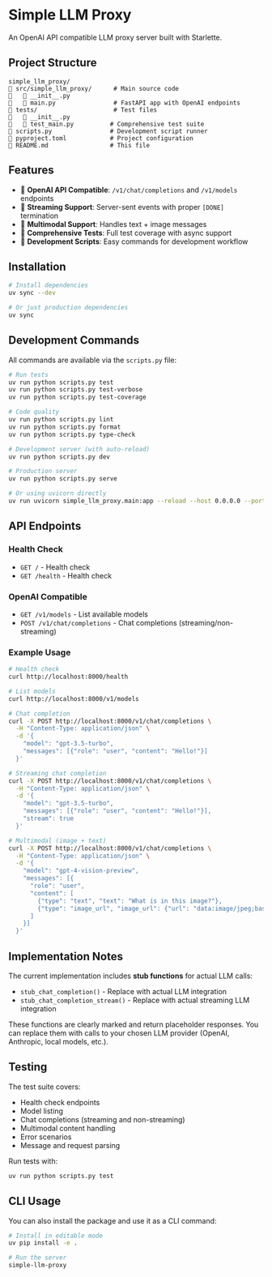 # Simple LLM Proxy

An OpenAI API compatible LLM proxy server built with Starlette.

## Project Structure

```
simple_llm_proxy/
   src/simple_llm_proxy/      # Main source code
      __init__.py
      main.py                # FastAPI app with OpenAI endpoints
   tests/                     # Test files
      __init__.py
      test_main.py          # Comprehensive test suite
   scripts.py                # Development script runner
   pyproject.toml            # Project configuration
   README.md                 # This file
```

## Features

-  **OpenAI API Compatible**: `/v1/chat/completions` and `/v1/models` endpoints
-  **Streaming Support**: Server-sent events with proper `[DONE]` termination
-  **Multimodal Support**: Handles text + image messages
-  **Comprehensive Tests**: Full test coverage with async support
-  **Development Scripts**: Easy commands for development workflow

## Installation

```bash
# Install dependencies
uv sync --dev

# Or just production dependencies
uv sync
```

## Development Commands

All commands are available via the `scripts.py` file:

```bash
# Run tests
uv run python scripts.py test
uv run python scripts.py test-verbose
uv run python scripts.py test-coverage

# Code quality
uv run python scripts.py lint
uv run python scripts.py format
uv run python scripts.py type-check

# Development server (with auto-reload)
uv run python scripts.py dev

# Production server
uv run python scripts.py serve

# Or using uvicorn directly
uv run uvicorn simple_llm_proxy.main:app --reload --host 0.0.0.0 --port 8000
```

## API Endpoints

### Health Check
- `GET /` - Health check
- `GET /health` - Health check

### OpenAI Compatible
- `GET /v1/models` - List available models
- `POST /v1/chat/completions` - Chat completions (streaming/non-streaming)

### Example Usage

```bash
# Health check
curl http://localhost:8000/health

# List models
curl http://localhost:8000/v1/models

# Chat completion
curl -X POST http://localhost:8000/v1/chat/completions \
  -H "Content-Type: application/json" \
  -d '{
    "model": "gpt-3.5-turbo",
    "messages": [{"role": "user", "content": "Hello!"}]
  }'

# Streaming chat completion
curl -X POST http://localhost:8000/v1/chat/completions \
  -H "Content-Type: application/json" \
  -d '{
    "model": "gpt-3.5-turbo",
    "messages": [{"role": "user", "content": "Hello!"}],
    "stream": true
  }'

# Multimodal (image + text)
curl -X POST http://localhost:8000/v1/chat/completions \
  -H "Content-Type: application/json" \
  -d '{
    "model": "gpt-4-vision-preview",
    "messages": [{
      "role": "user",
      "content": [
        {"type": "text", "text": "What is in this image?"},
        {"type": "image_url", "image_url": {"url": "data:image/jpeg;base64,..."}}
      ]
    }]
  }'
```

## Implementation Notes

The current implementation includes **stub functions** for actual LLM calls:

- `stub_chat_completion()` - Replace with actual LLM integration
- `stub_chat_completion_stream()` - Replace with actual streaming LLM integration

These functions are clearly marked and return placeholder responses. You can replace them with calls to your chosen LLM provider (OpenAI, Anthropic, local models, etc.).

## Testing

The test suite covers:
- Health check endpoints
- Model listing
- Chat completions (streaming and non-streaming)
- Multimodal content handling
- Error scenarios
- Message and request parsing

Run tests with:
```bash
uv run python scripts.py test
```

## CLI Usage

You can also install the package and use it as a CLI command:

```bash
# Install in editable mode
uv pip install -e .

# Run the server
simple-llm-proxy
```